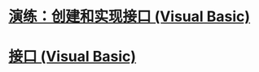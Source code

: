 # [演练：创建和实现接口 (Visual Basic)](walkthrough-creating-and-implementing-interfaces.md)
# [接口 (Visual Basic)](index.md)

